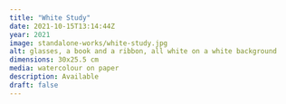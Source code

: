 ```yaml
---
title: "White Study"
date: 2021-10-15T13:14:44Z
year: 2021
image: standalone-works/white-study.jpg
alt: glasses, a book and a ribbon, all white on a white background
dimensions: 30x25.5 cm
media: watercolour on paper
description: Available
draft: false
---
```


